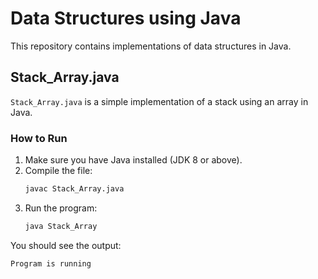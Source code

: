 # Data Structures using Java

This repository contains implementations of data structures in Java.

## Stack_Array.java
`Stack_Array.java` is a simple implementation of a stack using an array in Java.

### How to Run
1. Make sure you have Java installed (JDK 8 or above).
2. Compile the file:
	```bash
	javac Stack_Array.java
	```
3. Run the program:
	```bash
	java Stack_Array
	```

You should see the output:
```
Program is running
```
